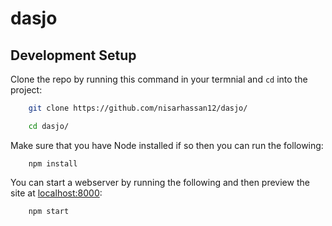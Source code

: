 # dasjo

## Development Setup

Clone the repo by running this command in your termnial and `cd` into the project:

```bash
    git clone https://github.com/nisarhassan12/dasjo/

    cd dasjo/
```

Make sure that you have Node installed if so then you can run the following:

```
    npm install
```

You can start a webserver by running the following and then preview the site at [localhost:8000](localhost:8000):

```
    npm start
```
